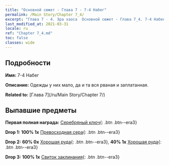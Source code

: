 ```yaml
---
title: "Основной сюжет - Глава 7 - 7-4 Набег"
permalink: /Main Story/Chapter 7_4/
excerpt: "Глава 7 - 4. Эра хаоса  Основной сюжет - Глава 7_4. 7-4 Набег"
last_modified_at: 2021-03-31
locale: ru
ref: "Chapter 7_4.md"
toc: false
classes: wide
---
```


## Подробности

 **Имя:** 7-4 Набег

 **Описание:** Одежды у них мало, да и та вся рваная и заплатанная.

 **Related to:** [Глава 7](/ru/Main Story/Chapter 7/)

## Выпавшие предметы

 **Первая полная награда:** [Серебряный ключ](/ru/Items/con_693/){: .btn .btn--era3}

 **Drop 1:** **100% 1x** [Превосходная сера](/ru/Items/mat_22/){: .btn .btn--era3}

 **Drop 2:** **60% 0x** [Хорошая руда](/ru/Items/mat_12/){: .btn .btn--era3}, **40% 1x** [Хорошая руда](/ru/Items/mat_12/){: .btn .btn--era3}

 **Drop 3:** **100% 1x** [Свиток заклинания](/ru/Items/con_694/){: .btn .btn--era3}

